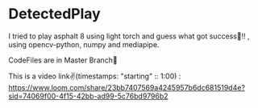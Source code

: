 # DetectedPlay
I tried to play asphalt 8 using light torch and guess what got success🥭!! , using opencv-python, numpy and mediapipe.

CodeFiles are in Master Branch🍓

This is a video link✌️(timestamps: "starting" :: 1:00) : https://www.loom.com/share/23bb7407569a4245957b6dc681519d4e?sid=74069f00-4f15-42bb-ad99-5c76bd9796b2
